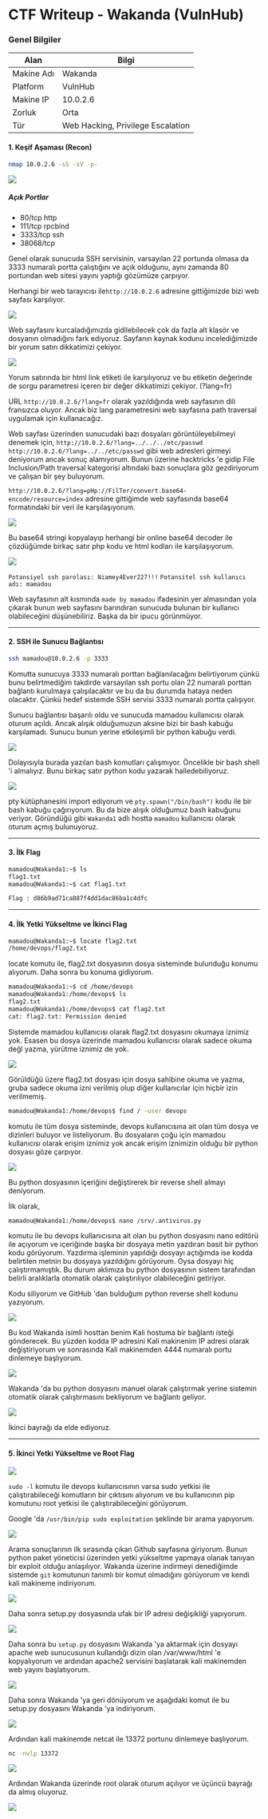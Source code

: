 
# CTF Writeup - Wakanda (VulnHub)


### Genel Bilgiler

| Alan       | Bilgi                             |
| ---------- | --------------------------------- |
| Makine Adı | Wakanda                           |
| Platform   | VulnHub                           |
| Makine IP  | 10.0.2.6                          |
| Zorluk     | Orta                              |
| Tür        | Web Hacking, Privilege Escalation |

#### 1. Keşif Aşaması (Recon)

```bash
nmap 10.0.2.6 -sS -sV -p-
```

![](./images/nmapscan.png)

##### Açık Portlar

- 80/tcp http
- 111/tcp rpcbind
- 3333/tcp ssh
- 38068/tcp

Genel olarak sunucuda SSH servisinin, varsayılan 22 portunda olmasa da 3333 numaralı portta çalıştığını ve açık olduğunu, aynı zamanda 80 portundan web sitesi yayını yaptığı gözümüze çarpıyor.

Herhangi bir web tarayıcısı ile`http://10.0.2.6` adresine gittiğimizde bizi web sayfası karşılıyor.

![](./images/webpage.png)

Web sayfasını kurcaladığımızda gidilebilecek çok da fazla alt klasör ve dosyanın olmadığını fark ediyoruz. Sayfanın kaynak kodunu incelediğimizde bir yorum satırı dikkatimizi çekiyor.

![](./images/source_code.png)

Yorum satırında bir html link etiketi ile karşılıyoruz ve bu etiketin değerinde de sorgu parametresi içeren bir değer dikkatimizi çekiyor. (?lang=fr)

URL `http://10.0.2.6/?lang=fr` olarak yazıldığında web sayfasının dili fransızca oluyor. Ancak biz lang parametresini web sayfasına path traversal uygulamak için kullanacağız.

Web sayfası üzerinden sunucudaki bazı dosyaları görüntüleyebilmeyi denemek için,
`http://10.0.2.6/?lang=../../../etc/passwd`
`http://10.0.2.6/?lang=../../etc/passwd`
gibi web adresleri girmeyi deniyorum ancak sonuç alamıyorum. Bunun üzerine hacktricks 'e gidip File Inclusion/Path traversal kategorisi altındaki bazı sonuçlara göz gezdiriyorum ve çalışan bir şey buluyorum.

`http://10.0.2.6/?lang=pHp://FilTer/convert.base64-encode/resource=index` adresine gittiğimde web sayfasında base64 formatındaki bir veri ile karşılaşıyorum.

![](./images/base64_data.png)

Bu base64 stringi kopyalayıp herhangi bir online base64 decoder ile çözdüğümde birkaç satır php kodu ve html kodları ile karşılaşıyorum.

![](./images/decode_base64.png)

`Potansiyel ssh parolası: Niamey4Ever227!!!`
`Potansitel ssh kullanıcı adı: mamadou`

Web sayfasının alt kısmında `made by mamadou` ifadesinin yer almasından yola çıkarak bunun web sayfasını barındıran sunucuda bulunan bir kullanıcı olabileceğini düşünebiliriz. Başka da bir ipucu görünmüyor.

---
#### 2. SSH ile Sunucu Bağlantısı

```bash
ssh mamadou@10.0.2.6 -p 3333
```

Komutta sunucuya 3333 numaralı porttan bağlanılacağını belirtiyorum çünkü bunu belirtmediğim takdirde varsayılan ssh portu olan 22 numaralı porttan bağlantı kurulmaya çalışılacaktır ve bu da bu durumda hataya neden olacaktır. Çünkü hedef sistemde SSH servisi 3333 numaralı portta çalışıyor.

Sunucu bağlantısı başarılı oldu ve sunucuda mamadou kullanıcısı olarak oturum açıldı. Ancak alışık olduğumuzun aksine bizi bir bash kabuğu karşılamadı. Sunucu bunun yerine etkileşimli bir python kabuğu verdi.

![](./images/python_shell.png)

Dolayısıyla burada yazılan bash komutları çalışmıyor. Öncelikle bir bash shell 'i almalıyız. Bunu birkaç satır python kodu yazarak halledebiliyoruz.

![](./images/python_code.png)

pty kütüphanesini import ediyorum ve `pty.spawn("/bin/bash")` kodu ile bir bash kabuğu çağırıyorum. Bu da bize alışık olduğumuz bash kabuğunu veriyor. Göründüğü gibi `Wakanda1` adlı hostta `mamadou` kullanıcısı olarak oturum açmış bulunuyoruz.

---
#### 3. İlk Flag

```bash
mamadou@Wakanda1:~$ ls
flag1.txt
mamadou@Wakanda1:~$ cat flag1.txt

Flag : d86b9ad71ca887f4dd1dac86ba1c4dfc
```

---
#### 4. İlk Yetki Yükseltme ve İkinci Flag

```bash
mamadou@Wakanda1:~$ locate flag2.txt
/home/devops/flag2.txt
```
locate komutu ile, flag2.txt dosyasının dosya sisteminde bulunduğu konumu alıyorum. Daha sonra bu konuma gidiyorum.

```bash
mamadou@Wakanda1:~$ cd /home/devops
mamadou@Wakanda1:/home/devops$ ls
flag2.txt
mamadou@Wakanda1:/home/devops$ cat flag2.txt
cat: flag2.txt: Permission denied
```

Sistemde mamadou kullanıcısı olarak flag2.txt dosyasını okumaya iznimiz yok. Esasen bu dosya üzerinde mamadou kullanıcısı olarak sadece okuma değl yazma, yürütme iznimiz de yok.

![](./images/permissions.png)

Görüldüğü üzere flag2.txt dosyası için dosya sahibine okuma ve yazma, gruba sadece okuma izni verilmiş olup diğer kullanıcılar için hiçbir izin verilmemiş.

```bash
mamadou@Wakanda1:/home/devops$ find / -user devops
```

komutu ile tüm dosya sisteminde, devops kullanıcısına ait olan tüm dosya ve dizinleri buluyor ve listeliyorum. Bu dosyaların çoğu için mamadou kullanıcısı olarak erişim iznimiz yok ancak erişim iznimizin olduğu bir python dosyası göze çarpıyor.

![](./images/python_file.png)

Bu python dosyasının içeriğini değiştirerek bir reverse shell almayı deniyorum.

İlk olarak,

```bash
mamadou@Wakanda1:/home/devops$ nano /srv/.antivirus.py
```

komutu ile bu devops kullanıcısına ait olan bu python dosyasını nano editörü ile açıyorum ve içeriğinde başka bir dosyaya metin yazdıran basit bir python kodu görüyorum. Yazdırma işleminin yapıldığı dosyayı açtığımda ise kodda belirtilen metnin bu dosyaya yazıldığını görüyorum. Oysa dosyayı hiç çalıştırmamıştık. Bu durum aklımıza bu python dosyasının sistem tarafından belirli aralıklarla otomatik olarak çalıştırılıyor olabileceğini getiriyor.

Kodu siliyorum ve GitHub 'dan bulduğum python reverse shell kodunu yazıyorum.

![](./images/python_reverse_shell_code.png)

Bu kod Wakanda isimli hosttan benim Kali hostuma bir bağlantı isteği gönderecek. Bu yüzden kodda IP adresini Kali makinenim IP adresi olarak değiştiriyorum ve sonrasında Kali makinemden 4444 numaralı portu dinlemeye başlıyorum.

![](./images/new_shell.png)

Wakanda 'da bu python dosyasını manuel olarak çalıştırmak yerine sistemin otomatik olarak çalıştırmasını bekliyorum ve bağlantı geliyor.

![](./images/flag2.png)

İkinci bayrağı da elde ediyoruz.

---

#### 5. İkinci Yetki Yükseltme ve Root Flag

![](./images/sudo_l.png)

`sudo -l` komutu ile devops kullanıcısının varsa sudo yetkisi ile çalıştırabileceği komutların bir çıktısını alıyorum ve bu kullanıcının pip komutunu root yetkisi ile çalıştırabileceğini görüyorum.

Google 'da `/usr/bin/pip sudo exploitation` şeklinde bir arama yapıyorum.

![](./images/google_search.png)

Arama sonuçlarının ilk sırasında çıkan Github sayfasına giriyorum. Bunun python paket yöneticisi üzerinden yetki yükseltme yapmaya olanak tanıyan bir exploit olduğu anlaşılıyor. Wakanda üzerine indirmeyi denediğimde sistemde `git` komutunun tanımlı bir komut olmadığını görüyorum ve kendi kali makineme indiriyorum.

![](./images/fakepip.png)

Daha sonra setup.py dosyasında ufak bir IP adresi değişikliği yapıyorum.

![](./images/fakepip_update_code.png)

Daha sonra bu `setup.py` dosyasını Wakanda 'ya aktarmak için dosyayı apache web sunucusunun kullandığı dizin olan /var/www/html 'e kopyalıyorum ve ardından apache2 servisini başlatarak kali makinemden web yayını başlatıyorum.

![](./images/copy.png)

Daha sonra Wakanda 'ya geri dönüyorum ve aşağıdaki komut ile bu setup.py dosyasını Wakanda 'ya indiriyorum.

![](./images/download_file.png)

Ardından kali makinemde netcat ile 13372 portunu dinlemeye başlıyorum.

```bash
nc -nvlp 13372
```

![](./images/pip_install.png)

Ardından Wakanda üzerinde root olarak oturum açılıyor ve üçüncü bayrağı da almış oluyoruz.

![](./images/root_flag.png)
